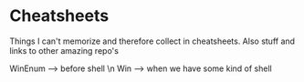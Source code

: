 # Cheatsheets

Things I can't memorize and therefore collect in cheatsheets. Also stuff and links to other amazing repo's

WinEnum --> before shell \n
Win --> when we have some kind of shell
